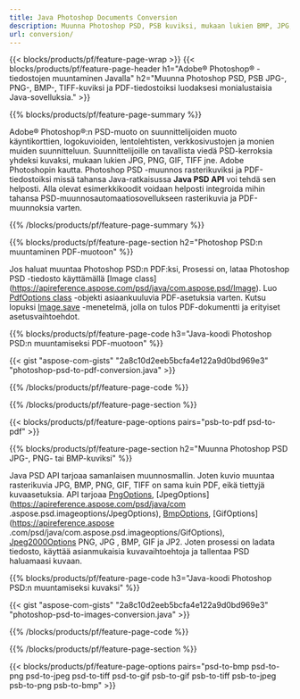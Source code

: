 ```yaml
---
title: Java Photoshop Documents Conversion
description: Muunna Photoshop PSD, PSB kuviksi, mukaan lukien BMP, JPG, PNG, TIFF ja PDF Java-kirjaston kautta.
url: conversion/
---
```


{{< blocks/products/pf/feature-page-wrap >}}
{{< blocks/products/pf/feature-page-header h1="Adobe® Photoshop® -tiedostojen muuntaminen Javalla" h2="Muunna Photoshop PSD, PSB JPG-, PNG-, BMP-, TIFF-kuviksi ja PDF-tiedostoiksi luodaksesi monialustaisia ​​Java-sovelluksia." >}}

{{% blocks/products/pf/feature-page-summary %}}

Adobe® Photoshop®:n PSD-muoto on suunnittelijoiden muoto käyntikorttien, logokuvioiden, lentolehtisten, verkkosivustojen ja monien muiden suunnitteluun. Suunnittelijoille on tavallista viedä PSD-kerroksia yhdeksi kuvaksi, mukaan lukien JPG, PNG, GIF, TIFF jne. Adobe Photoshopin kautta. Photoshop PSD -muunnos rasterikuviksi ja PDF-tiedostoiksi missä tahansa Java-ratkaisussa **Java PSD API** voi tehdä sen helposti. Alla olevat esimerkkikoodit voidaan helposti integroida mihin tahansa PSD-muunnosautomaatiosovellukseen rasterikuvia ja PDF-muunnoksia varten.

{{% /blocks/products/pf/feature-page-summary %}}

{{% blocks/products/pf/feature-page-section h2="Photoshop PSD:n muuntaminen PDF-muotoon" %}}

Jos haluat muuntaa Photoshop PSD:n PDF:ksi, Prosessi on, lataa Photoshop PSD -tiedosto käyttämällä [Image class] (https://apireference.aspose.com/psd/java/com.aspose.psd/Image). Luo [PdfOptions class](https://apireference.aspose.com/psd/java/com.aspose.psd.imageoptions/PdfOptions) -objekti asiaankuuluvia PDF-asetuksia varten. Kutsu lopuksi [Image.save](https://apireference.aspose.com/psd/java/com.aspose.psd/Image#save-java.lang.String-com.aspose.psd.ImageOptionsBase-) -menetelmä, jolla on tulos PDF-dokumentti ja erityiset asetusvaihtoehdot.

{{% blocks/products/pf/feature-page-code h3="Java-koodi Photoshop PSD:n muuntamiseksi PDF-muotoon" %}}

{{< gist "aspose-com-gists" "2a8c10d2eeb5bcfa4e122a9d0bd969e3" "photoshop-psd-to-pdf-conversion.java" >}}

{{% /blocks/products/pf/feature-page-code %}}

{{% /blocks/products/pf/feature-page-section %}}

{{< blocks/products/pf/feature-page-options pairs="psb-to-pdf psd-to-pdf" >}}

{{% blocks/products/pf/feature-page-section h2="Muunna Photoshop PSD JPG-, PNG- tai BMP-kuviksi" %}}

Java PSD API tarjoaa samanlaisen muunnosmallin. Joten kuvio muuntaa rasterikuvia JPG, BMP, PNG, GIF, TIFF on sama kuin PDF, eikä tiettyjä kuvaasetuksia. API tarjoaa [PngOptions](https://apireference.aspose.com/psd/java/com.aspose.psd.imageoptions/PngOptions), [JpegOptions](https://apireference.aspose.com/psd/java/com .aspose.psd.imageoptions/JpegOptions), [BmpOptions](https://apireference.aspose.com/psd/java/com.aspose.psd.imageoptions/BmpOptions), [GifOptions](https://apireference.aspose .com/psd/java/com.aspose.psd.imageoptions/GifOptions), [Jpeg2000Options](https://apireference.aspose.com/psd/java/com.aspose.psd.imageoptions/Jpeg2000Options) PNG, JPG , BMP, GIF ja JP2. Joten prosessi on ladata tiedosto, käyttää asianmukaisia ​​kuvavaihtoehtoja ja tallentaa PSD haluamaasi kuvaan.

{{% blocks/products/pf/feature-page-code h3="Java-koodi Photoshop PSD:n muuntamiseksi kuvaksi" %}}

{{< gist "aspose-com-gists" "2a8c10d2eeb5bcfa4e122a9d0bd969e3" "photoshop-psd-to-images-conversion.java" >}}

{{% /blocks/products/pf/feature-page-code %}}

{{% /blocks/products/pf/feature-page-section %}}

{{< blocks/products/pf/feature-page-options pairs="psd-to-bmp psd-to-png psd-to-jpeg psd-to-tiff psd-to-gif psb-to-gif psb-to-tiff psb-to-jpeg psb-to-png psb-to-bmp" >}}
